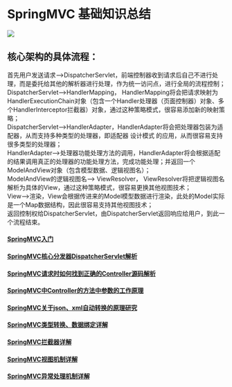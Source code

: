 # SpringMVC 基础知识总结
![](https://images2017.cnblogs.com/blog/411512/201707/411512-20170729103203243-1447701989.png)<br/>
## 核心架构的具体流程：
首先用户发送请求——>DispatcherServlet，前端控制器收到请求后自己不进行处理，而是委托给其他的解析器进行处理，作为统一访问点，进行全局的流程控制；<br/>
DispatcherServlet——>HandlerMapping， HandlerMapping将会把请求映射为HandlerExecutionChain对象（包含一个Handler处理器（页面控制器）对象、多个HandlerInterceptor拦截器）对象，通过这种策略模式，很容易添加新的映射策略；<br/>
DispatcherServlet——>HandlerAdapter，HandlerAdapter将会把处理器包装为适配器，从而支持多种类型的处理器，即适配器 设计模式 的应用，从而很容易支持很多类型的处理器；<br/>
HandlerAdapter——>处理器功能处理方法的调用，HandlerAdapter将会根据适配的结果调用真正的处理器的功能处理方法，完成功能处理；并返回一个ModelAndView对象（包含模型数据、逻辑视图名）；<br/>
ModelAndView的逻辑视图名——> ViewResolver， ViewResolver将把逻辑视图名解析为具体的View，通过这种策略模式，很容易更换其他视图技术；<br/>
View——>渲染，View会根据传进来的Model模型数据进行渲染，此处的Model实际是一个Map数据结构，因此很容易支持其他视图技术；<br/>
返回控制权给DispatcherServlet，由DispatcherServlet返回响应给用户，到此一个流程结束。<br/>
#### [SpringMVC入门](http://www.cnblogs.com/fangjian0423/p/springMVC-introduction.html)
#### [SpringMVC核心分发器DispatcherServlet解析](http://www.cnblogs.com/fangjian0423/p/springMVC-dispatcherServlet.html)
#### [SpringMVC请求时如何找到正确的Controller源码解析](http://www.cnblogs.com/fangjian0423/p/springMVC-request-mapping.html)
#### [SpringMVC中Controller的方法中参数的工作原理](http://www.cnblogs.com/fangjian0423/p/springMVC-request-param-analysis.html)
#### [SpringMVC关于json、xml自动转换的原理研究](http://www.cnblogs.com/fangjian0423/p/springMVC-xml-json-convert.html)
#### [SpringMVC类型转换、数据绑定详解](http://www.cnblogs.com/fangjian0423/p/springMVC-databind-typeconvert.html)
#### [SpringMVC拦截器详解](http://www.cnblogs.com/fangjian0423/p/springMVC-interceptor.html)
#### [SpringMVC视图机制详解](http://www.cnblogs.com/fangjian0423/p/springMVC-view-viewResolver.html)
#### [SpringMVC异常处理机制详解](http://www.cnblogs.com/fangjian0423/p/springMVC-exception-analysis.html)


